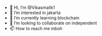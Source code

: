 - 👋 Hi, I’m @Vikasmalik1
- 👀 I’m interested in jakarta
- 🌱 I’m currently learning blockchain
- 💞️ I’m looking to collaborate on independent
- 📫 How to reach me mboh

<!---
Vikasmalik1/Vikasmalik1 is a ✨ special ✨ repository because its `README.md` (this file) appears on your GitHub profile.
You can click the Preview link to take a look at your changes.
--->
